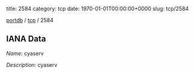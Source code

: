 title: 2584
category: tcp
date: 1970-01-01T00:00:00+0000
slug: tcp/2584

[portdb](/) / [tcp](/category/tcp.html) / 2584


## IANA Data

_Name:_ cyaserv

_Description:_ cyaserv

